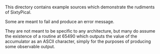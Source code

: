 This directory contains example sources which demonstrate
the rudiments of SixtyPical.

Some are meant to fail and produce an error message.

They are not meant to be specific to any architecture, but
many do assume the existence of a routine at 65490 which
outputs the value of the accumulator as an ASCII character,
simply for the purposes of producing some observable output.
